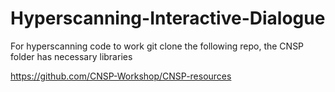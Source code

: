 # Hyperscanning-Interactive-Dialogue


For hyperscanning code to work git clone the following repo, the CNSP folder has necessary libraries

https://github.com/CNSP-Workshop/CNSP-resources

